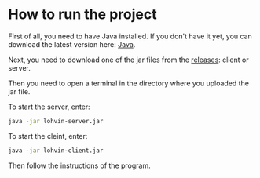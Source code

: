 # How to run the project
First of all, you need to have Java installed. If you don't have it yet, you can download the latest version here: [Java](https://www.oracle.com/java/technologies/downloads/).

Next, you need to download one of the jar files from the [releases](https://github.com/LalkaLol63/course_work_parallel_computing/releases): client or server.

Then you need to open a terminal in the directory where you uploaded the jar file. 

To start the server, enter: 
```bash
java -jar lohvin-server.jar
```
To start the cleint, enter:
```bash
java -jar lohvin-client.jar
```
Then follow the instructions of the program.
